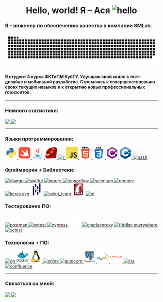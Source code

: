 <h1 align="center">Hello, world! Я – Ася <img src="https://user-images.githubusercontent.com/18350557/176309783-0785949b-9127-417c-8b55-ab5a4333674e.gif" alt="hello" width="40" height="40"/> </h1>
<h3>Я – инженер по обеспечению качества в компании SMLab.</h3>

<p align="center">
 <img width="600" src="https://raw.githubusercontent.com/platane/snk/output/github-contribution-grid-snake-dark.svg" alt="snake"/>
</p>

<h4> Я студент 4 курса ФКТиПМ КубГУ. Улучшаю свой скилл в тест-дизайне и мобильной разработке. Стремлюсь к совершенствованию своих текущих навыков и к открытию новых профессиональных горизонтов. </h4>

---
<h3 align="left">Немного статистики:</h3>

<a href="https://github.com/asyanix">
  <img height=200 align="center" src="https://github-readme-stats.vercel.app/api/top-langs?username=asyanix&layout=compact&langs_count=8&card_width=320&theme=dark" />
</a>

<a href="https://github.com/asyanix">
  <img height=200 align="center" src="https://github-readme-stats.vercel.app/api?username=asyanix&card_width=320&theme=dark&rank_icon=github" />
</a>

</p>

---

<h3 align="left">Языки программирования:</h3>
<p align="left"> <a href="https://www.python.org" target="_blank" rel="noreferrer"> <img src="https://raw.githubusercontent.com/devicons/devicon/master/icons/python/python-original.svg" alt="python" width="40" height="40"/> </a> <a href="https://developer.apple.com/swift/" target="_blank" rel="noreferrer"> <img src="https://raw.githubusercontent.com/devicons/devicon/master/icons/swift/swift-original.svg" alt="swift" width="40" height="40"/> </a> <a href="https://www.java.com" target="_blank" rel="noreferrer"> <img src="https://raw.githubusercontent.com/devicons/devicon/master/icons/java/java-original.svg" alt="java" width="40" height="40"/> </a> <a href="https://www.ruby-lang.org/en/" target="_blank" rel="noreferrer"> <img src="https://raw.githubusercontent.com/devicons/devicon/master/icons/ruby/ruby-original.svg" alt="ruby" width="40" height="40"/> </a> <a href="https://www.r-project.org/" target="_blank" rel="noreferrer"> <img src="https://www.r-project.org/Rlogo.png" alt="r" width="40" height="40"/> </a>  <a href="https://developer.mozilla.org/en-US/docs/Web/JavaScript" target="_blank" rel="noreferrer"> <img src="https://raw.githubusercontent.com/devicons/devicon/master/icons/javascript/javascript-original.svg" alt="javascript" width="40" height="40"/> </a> <a href="https://www.w3.org/html/" target="_blank" rel="noreferrer"> <img src="https://raw.githubusercontent.com/devicons/devicon/master/icons/html5/html5-original-wordmark.svg" alt="html5" width="40" height="40"/> </a> <a href="https://www.w3schools.com/css/" target="_blank" rel="noreferrer"> <img src="https://raw.githubusercontent.com/devicons/devicon/master/icons/css3/css3-original-wordmark.svg" alt="css3" width="40" height="40"/> </a> <a href="https://www.w3schools.com/cs/" target="_blank" rel="noreferrer"> <img src="https://raw.githubusercontent.com/devicons/devicon/master/icons/csharp/csharp-original.svg" alt="csharp" width="40" height="40"/> </a> <a href="https://www.w3schools.com/cpp/" target="_blank" rel="noreferrer"> <img src="https://raw.githubusercontent.com/devicons/devicon/master/icons/cplusplus/cplusplus-original.svg" alt="cplusplus" width="40" height="40"/> </a> <a href="https://www.gnu.org/software/bash/" target="_blank" rel="noreferrer"> <img src="https://upload.wikimedia.org/wikipedia/commons/thumb/4/4b/Bash_Logo_Colored.svg/1024px-Bash_Logo_Colored.svg.png?20180723054350" alt="bash" width="40" height="40"/> </a>  </p>

</p>
<h3 align="left">Фреймворки + Библиотеки:</h3>
<p align="left"> <a href="https://www.djangoproject.com/" target="_blank" rel="noreferrer"> <img src="https://cdn.worldvectorlogo.com/logos/django.svg" alt="django" width="40" height="40"/> </a> <a href="https://developer.apple.com/swiftui/" target="_blank" rel="noreferrer"> <img src="https://developer.apple.com/assets/elements/icons/swiftui/swiftui-256x256_2x.png" alt="swiftui" width="40" height="40"/> </a> <a href="https://jquery.com/" target="_blank" rel="noreferrer"> <img src="https://icon.icepanel.io/Technology/svg/jQuery.svg" alt="jquery" width="40" height="40"/> </a> <a href="https://www.tensorflow.org" target="_blank" rel="noreferrer"> <img src="https://www.vectorlogo.zone/logos/tensorflow/tensorflow-icon.svg" alt="tensorflow" width="40" height="40"/> </a> <a href="https://www.selenium.dev" target="_blank" rel="noreferrer"> <img src="https://raw.githubusercontent.com/detain/svg-logos/780f25886640cef088af994181646db2f6b1a3f8/svg/selenium-logo.svg" alt="selenium" width="40" height="40"/> </a> <a href="https://opencv.org/" target="_blank" rel="noreferrer"> <img src="https://www.vectorlogo.zone/logos/opencv/opencv-icon.svg" alt="opencv" width="40" height="40"/> </a> <a href="https://keras.io/" target="_blank" rel="noreferrer"> <img src="https://icon.icepanel.io/Technology/svg/Keras.svg" alt="keras.svg" width="40" height="40"/> </a> <a href="https://pandas.pydata.org/" target="_blank" rel="noreferrer"> <img src="https://raw.githubusercontent.com/devicons/devicon/2ae2a900d2f041da66e950e4d48052658d850630/icons/pandas/pandas-original.svg" alt="pandas" width="40" height="40"/> </a> <a href="https://scikit-learn.org/" target="_blank" rel="noreferrer"> <img src="https://upload.wikimedia.org/wikipedia/commons/0/05/Scikit_learn_logo_small.svg" alt="scikit_learn" width="40" height="40"/> <a href="https://rubyonrails.org" target="_blank" rel="noreferrer"> <img src="https://raw.githubusercontent.com/devicons/devicon/master/icons/rails/rails-original-wordmark.svg" alt="rails" width="40" height="40"/> </a> </a> <a href="https://www.qt.io/" target="_blank" rel="noreferrer"> <img src="https://upload.wikimedia.org/wikipedia/commons/0/0b/Qt_logo_2016.svg" alt="qt" width="40" height="40"/> </a> </p>

</p>
<h3 align="left">Тестирование ПО:</h3>
<p align="left"> <a href="https://postman.com" target="_blank" rel="noreferrer"> <img src="https://www.vectorlogo.zone/logos/getpostman/getpostman-icon.svg" alt="postman" width="40" height="40"/> </a> <a href="https://docs.pytest.org/en/stable/" target="_blank" rel="noreferrer"> <img src="https://docs.pytest.org/en/stable/_static/pytest1.png" alt="pytest" width="40" height="40"/> </a> <a href="https://www.cypress.io" target="_blank" rel="noreferrer"> <img src="https://assets.streamlinehq.com/image/private/w_300,h_300,ar_1/f_auto/v1/icons/3/cypress-icon-moigrz5nimpd7rsob0bisu.png/cypress-icon-pg9bdlubveoefqouilbg.png?_a=DATAdtAAZAA0" alt="cypress" width="40" height="40"/> </a> <a href="https://developer.chrome.com/docs/devtools?hl=ru" target="_blank" rel="noreferrer"> <img src="https://raw.githubusercontent.com/ChromeDevTools/devtools-logo/master/logos/svg/chrome-devtools-square-responsive.svg" alt="devtools" width="40" height="40"/> </a> <a href="https://www.charlesproxy.com/" target="_blank" rel="noreferrer"> <img src="https://images.icon-icons.com/3053/PNG/512/charles_proxy_macos_bigsur_icon_190302.png" alt="charlesproxy" width="40" height="40"/> </a> <a href="https://www.telerik.com/download/fiddler-everywhere" target="_blank" rel="noreferrer"> <img src="https://camo.githubusercontent.com/2ac257fee629c0771292174b654c2db14dc335051c197fa88f9bb46d0cc5cb11/68747470733a2f2f312e62702e626c6f6773706f742e636f6d2f2d7750436d426f39564148552f5836524669696177466b492f4141414141414141466c592f37437262736b35456c65344f577038464c33354842722d46723744543041394c51434c63424741735948512f733230302f466964646c65722d457665727977686572652d49636f6e2e706e67" alt="fiddler-everywhere" width="40" height="40"/> </a> <a href="https://developer.apple.com/documentation/xctest" target="_blank" rel="noreferrer"> <img src="https://developer.apple.com/assets/elements/icons/swift-testing/swift-testing-64x64_2x.png" alt="xctest" width="40" height="40"/> </a>  </p>

</p>
<h3 align="left">Технологии + ПО:</h3>
<p align="left"> <a href="https://git-scm.com/" target="_blank" rel="noreferrer"> <img src="https://www.vectorlogo.zone/logos/git-scm/git-scm-icon.svg" alt="git" width="40" height="40"/> </a> <a href="https://www.docker.com/" target="_blank" rel="noreferrer"> <img src="https://raw.githubusercontent.com/devicons/devicon/master/icons/docker/docker-original-wordmark.svg" alt="docker" width="40" height="40"/> </a> <a href="https://www.linux.org/" target="_blank" rel="noreferrer"> <img src="https://raw.githubusercontent.com/devicons/devicon/master/icons/linux/linux-original.svg" alt="linux" width="40" height="40"/> </a> <a href="https://nginx.org/ru/" target="_blank" rel="noreferrer"> <img src="https://icon.icepanel.io/Technology/svg/NGINX.svg" alt="nginx" width="40" height="40"/> </a> <a href="https://gunicorn.org/" target="_blank" rel="noreferrer"> <img src="https://cdn.worldvectorlogo.com/logos/gunicorn.svg" alt="gunicorn" width="40" height="40"/> </a> <a href="https://www.postgresql.org" target="_blank" rel="noreferrer"> <img src="https://raw.githubusercontent.com/devicons/devicon/master/icons/postgresql/postgresql-original-wordmark.svg" alt="postgresql" width="40" height="40"/> </a> <a href="https://www.mysql.com/" target="_blank" rel="noreferrer"> <img src="https://raw.githubusercontent.com/devicons/devicon/master/icons/mysql/mysql-original-wordmark.svg" alt="mysql" width="40" height="40"/> </a> <a href="https://www.oracle.com/" target="_blank" rel="noreferrer"> <img src="https://raw.githubusercontent.com/devicons/devicon/master/icons/oracle/oracle-original.svg" alt="oracle" width="40" height="40"/> </a> <a href="https://www.atlassian.com/software/jira" target="_blank" rel="noreferrer"> <img src="https://icon.icepanel.io/Technology/svg/Jira.svg" alt="jira" width="40" height="40"/> </a>  <a href="https://www.atlassian.com/software/confluence" target="_blank" rel="noreferrer"> <img src="https://icon.icepanel.io/Technology/svg/Confluence.svg" alt="confluence" width="40" height="40"/> </a> </p>

</p>

---

<h3 align="left">Связаться со мной:</h3>

<a href="https://t.me/asyanix">
  <img height=200 align="center" src="https://img.shields.io/badge/telegram-3C3C3C?style=for-the-badge&logo=telegram&logoColor=26A5E4&link=https%3A%2F%2Ft.me%2Fasyanix" />
</a>

<a href="mailto:cheuzh.asiet@gmail.com">
  <img height=200 align="center" src="https://img.shields.io/badge/gmail-3C3C3C?style=for-the-badge&logo=gmail&logoColor=EA4335&link=mailto%3Acheuzh.asiet%40gmail.com" />
</a>

